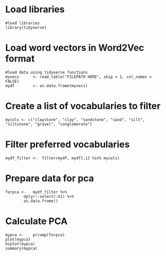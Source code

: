 # Load libraries
```
#load libraries
library(tidyverse)
```



# Load word vectors in Word2Vec format
```
#load data using tidyverse functions
myvecs 		<- read_table("FILEPATH HERE", skip = 1, col_names = FALSE)
mydf 		<- as.data.frame(myvecs)
```



# Create a list of vocabularies to filter
```
mycols <- c("claystone", "clay", "sandstone", "sand", "silt", "siltstone", "gravel", "conglomerate")
```



# Filter preferred vocabularies
```
mydf_filter <-	filter(mydf, mydf[,1] %in% mycols)
```



# Prepare data for pca
```
forpca <-	mydf_filter %>%
		dplyr::select(-X1) %>%
		as.data.frame()
```



# Calculate PCA

```
mypca <-	prcomp(forpca) 
plot(mypca)
biplot(mypca)
summary(mypca)
```
